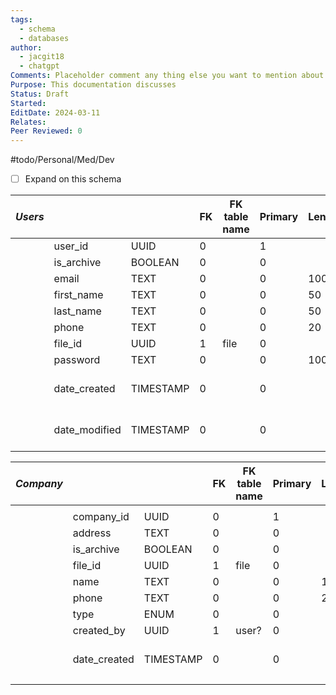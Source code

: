 ```yaml
---
tags:
  - schema
  - databases
author:
  - jacgit18
  - chatgpt
Comments: Placeholder comment any thing else you want to mention about the document.
Purpose: This documentation discusses
Status: Draft
Started: 
EditDate: 2024-03-11
Relates: 
Peer Reviewed: 0
---
```

#todo/Personal/Med/Dev  
- [ ] Expand on this schema

| *Users* |               |           | FK  | FK table name | Primary | Length | Allow Null | Default             |
| ------- | ------------- | --------- | --- | ------------- | ------- | ------ | ---------- | ------------------- |
|         | user_id       | UUID      | 0   |               | 1       |        | N          | AUTO                |
|         | is_archive    | BOOLEAN   | 0   |               | 0       |        | Y          | FALSE               |
|         | email         | TEXT      | 0   |               | 0       | 100    | N          | None                |
|         | first_name    | TEXT      | 0   |               | 0       | 50     | N          | None                |
|         | last_name     | TEXT      | 0   |               | 0       | 50     | N          | None                |
|         | phone         | TEXT      | 0   |               | 0       | 20     | Y          | None                |
|         | file_id       | UUID      | 1   | file          | 0       |        | N          | None                |
|         | password      | TEXT      | 0   |               | 0       | 100    | N          | None                |
|         | date_created  | TIMESTAMP | 0   |               | 0       |        | N          | 0000-00-00 00:00:00 |
|         | date_modified | TIMESTAMP | 0   |               | 0       |        | N          | 0000-00-00 00:00:00 |





| *Company* |  |  | FK | FK table name | Primary | Length | Allow Null | Default |
| ---- | ---- | ---- | ---- | ---- | ---- | ---- | ---- | ---- |
|  |  |  |  |  |  |  |  |  |
|  | company_id | UUID | 0 |  | 1 |  | N | AUTO |
|  | address | TEXT | 0 |  | 0 |  | Y | None |
|  | is_archive | BOOLEAN | 0 |  | 0 |  | Y | FALSE |
|  | file_id | UUID | 1 | file | 0 |  | N | None |
|  | name | TEXT | 0 |  | 0 | 150 | N | None |
|  | phone | TEXT | 0 |  | 0 | 20 | Y | None |
|  | type | ENUM | 0 |  | 0 |  | N | None |
|  | created_by | UUID | 1 | user? | 0 |  | N | None |
|  | date_created | TIMESTAMP | 0 |  | 0 |  | N | 0000-00-00 00:00:00 |
|  |  |  |  |  |  |  |  |  |




